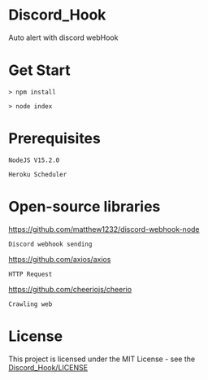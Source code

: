 # Discord_Hook
Auto alert with discord webHook
# Get Start
    > npm install

    > node index
# Prerequisites
    NodeJS V15.2.0

    Heroku Scheduler
# Open-source libraries
https://github.com/matthew1232/discord-webhook-node

    Discord webhook sending
    
https://github.com/axios/axios

    HTTP Request

https://github.com/cheeriojs/cheerio
    
    Crawling web
# License
This project is licensed under the MIT License - see the [Discord_Hook/LICENSE](LICENSE)
